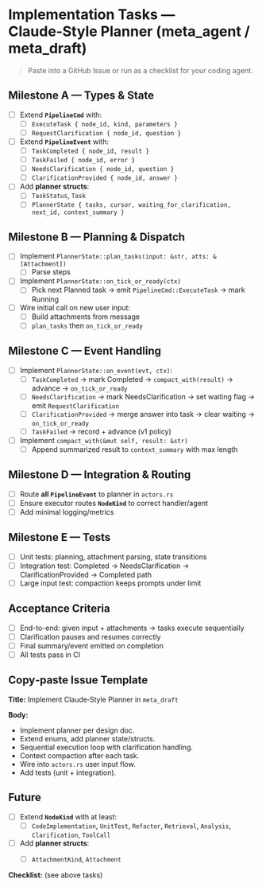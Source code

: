 # Implementation Tasks — Claude‑Style Planner (meta_agent / meta_draft)

> Paste into a GitHub Issue or run as a checklist for your coding agent.

## Milestone A — Types & State
- [ ] Extend **`PipelineCmd`** with:
  - [ ] `ExecuteTask { node_id, kind, parameters }`
  - [ ] `RequestClarification { node_id, question }`
- [ ] Extend **`PipelineEvent`** with:
  - [ ] `TaskCompleted { node_id, result }`
  - [ ] `TaskFailed { node_id, error }`
  - [ ] `NeedsClarification { node_id, question }`
  - [ ] `ClarificationProvided { node_id, answer }`
- [ ] Add **planner structs**:
  - [ ] `TaskStatus`, `Task`
  - [ ] `PlannerState { tasks, cursor, waiting_for_clarification, next_id, context_summary }`

## Milestone B — Planning & Dispatch
- [ ] Implement `PlannerState::plan_tasks(input: &str, atts: &[Attachment])`
  - [ ] Parse steps
- [ ] Implement `PlannerState::on_tick_or_ready(ctx)`
  - [ ] Pick next Planned task -> emit `PipelineCmd::ExecuteTask` -> mark Running
- [ ] Wire initial call on new user input:
  - [ ] Build attachments from message
  - [ ] `plan_tasks` then `on_tick_or_ready`

## Milestone C — Event Handling
- [ ] Implement `PlannerState::on_event(evt, ctx)`:
  - [ ] `TaskCompleted` -> mark Completed -> `compact_with(result)` -> advance -> `on_tick_or_ready`
  - [ ] `NeedsClarification` -> mark NeedsClarification -> set waiting flag -> emit `RequestClarification`
  - [ ] `ClarificationProvided` -> merge answer into task -> clear waiting -> `on_tick_or_ready`
  - [ ] `TaskFailed` -> record + advance (v1 policy)
- [ ] Implement `compact_with(&mut self, result: &str)`
  - [ ] Append summarized result to `context_summary` with max length

## Milestone D — Integration & Routing
- [ ] Route **all `PipelineEvent`** to planner in `actors.rs`
- [ ] Ensure executor routes **`NodeKind`** to correct handler/agent
- [ ] Add minimal logging/metrics

## Milestone E — Tests
- [ ] Unit tests: planning, attachment parsing, state transitions
- [ ] Integration test: Completed -> NeedsClarification -> ClarificationProvided -> Completed path
- [ ] Large input test: compaction keeps prompts under limit

## Acceptance Criteria
- [ ] End-to-end: given input + attachments -> tasks execute sequentially
- [ ] Clarification pauses and resumes correctly
- [ ] Final summary/event emitted on completion
- [ ] All tests pass in CI

## Copy‑paste Issue Template

**Title:** Implement Claude‑Style Planner in `meta_draft`

**Body:**
- Implement planner per design doc.
- Extend enums, add planner state/structs.
- Sequential execution loop with clarification handling.
- Context compaction after each task.
- Wire into `actors.rs` user input flow.
- Add tests (unit + integration).

## Future
- [ ] Extend **`NodeKind`** with at least:
  - [ ] `CodeImplementation`, `UnitTest`, `Refactor`, `Retrieval`, `Analysis`, `Clarification`, `ToolCall`
- [ ] Add **planner structs**:
  - [ ] `AttachmentKind`, `Attachment`


**Checklist:** (see above tasks)

